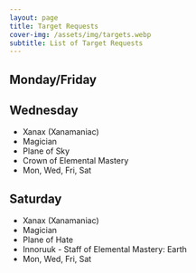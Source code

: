 ```yaml
---
layout: page
title: Target Requests
cover-img: /assets/img/targets.webp
subtitle: List of Target Requests
---
```


## Monday/Friday

<div class="card-container">
</div>

## Wednesday

<div class="card-container">
  <div class="card magician">
    <ul>
      <li>Xanax (Xanamaniac)</li>
      <li>Magician</li>
      <li>Plane of Sky</li>
      <li>Crown of Elemental Mastery</li>
      <li>Mon, Wed, Fri, Sat</li>
    </ul>
  </div>
</div>

## Saturday

<div class="card-container">
  <div class="card magician">
    <ul>
      <li>Xanax (Xanamaniac)</li>
      <li>Magician</li>
      <li>Plane of Hate</li>
      <li>Innoruuk - Staff of Elemental Mastery: Earth</li>
      <li>Mon, Wed, Fri, Sat</li>
    </ul>
  </div>
</div>

